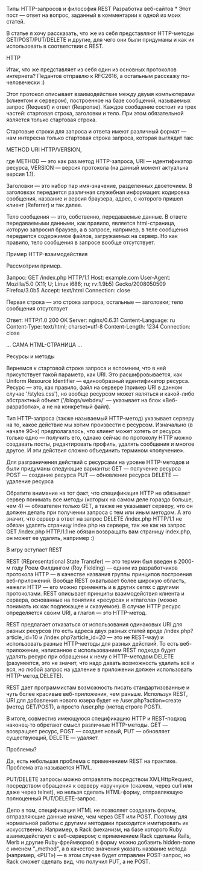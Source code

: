 Типы HTTP-запросов и философия REST
Разработка веб-сайтов *
Этот пост — ответ на вопрос, заданный в комментарии к одной из моих статей.

В статье я хочу рассказать, что же из себя представляют HTTP-методы GET/POST/PUT/DELETE и другие, для чего они были придуманы и как их использовать в соответствии с REST.

HTTP

Итак, что же представляет из себя один из основных протоколов интернета? Педантов отправлю к RFC2616, а остальным расскажу по-человечески :)

Этот протокол описывает взаимодействие между двумя компьютерами (клиентом и сервером), построенное на базе сообщений, называемых запрос (Request) и ответ (Response). Каждое сообщение состоит из трех частей: стартовая строка, заголовки и тело. При этом обязательной является только стартовая строка.

Стартовые строки для запроса и ответа имеют различный формат — нам интересна только стартовая строка запроса, которая выглядит так:

METHOD URI HTTP/VERSION,

где METHOD — это как раз метод HTTP-запроса, URI — идентификатор ресурса, VERSION — версия протокола (на данный момент актуальна версия 1.1).

Заголовки — это набор пар имя-значение, разделенных двоеточием. В заголовках передается различная служебная информация: кодировка сообщения, название и версия браузера, адрес, с которого пришел клиент (Referrer) и так далее.

Тело сообщения — это, собственно, передаваемые данные. В ответе передаваемыми данными, как правило, является html-страница, которую запросил браузер, а в запросе, например, в теле сообщения передается содержимое файлов, загружаемых на сервер. Но как правило, тело сообщения в запросе вообще отсутствует.

Пример HTTP-взаимодействия

Рассмотрим пример.

Запрос:
GET /index.php HTTP/1.1
Host: example.com
User-Agent: Mozilla/5.0 (X11; U; Linux i686; ru; rv:1.9b5) Gecko/2008050509 Firefox/3.0b5
Accept: text/html
Connection: close

Первая строка — это строка запроса, остальные — заголовки; тело сообщения отсутствует

Ответ:
HTTP/1.0 200 OK
Server: nginx/0.6.31
Content-Language: ru
Content-Type: text/html; charset=utf-8
Content-Length: 1234
Connection: close

... САМА HTML-СТРАНИЦА ...

Ресурсы и методы

Вернемся к стартовой строке запроса и вспомним, что в ней присутствует такой параметр, как URI. Это расшифровывается, как Uniform Resource Identifier — единообразный идентификатор ресурса. Ресурс — это, как правило, файл на сервере (пример URI в данном случае '/styles.css'), но вообще ресурсом может являться и какой-либо абстрактный объект ('/blogs/webdev/' — указывает на блок «Веб-разработка», а не на конкретный файл).

Тип HTTP-запроса (также называемый HTTP-метод) указывает серверу на то, какое действие мы хотим произвести с ресурсом. Изначально (в начале 90-х) предполагалось, что клиент может хотеть от ресурса только одно — получить его, однако сейчас по протоколу HTTP можно создавать посты, редактировать профиль, удалять сообщения и многое другое. И эти действия сложно объединить термином «получение».

Для разграничения действий с ресурсами на уровне HTTP-методов и были придуманы следующие варианты:
GET — получение ресурса
POST — создание ресурса
PUT — обновление ресурса
DELETE — удаление ресурса

Обратите внимание на тот факт, что спецификация HTTP не обязывает сервер понимать все методы (которых на самом деле гораздо больше, чем 4) — обязателен только GET, а также не указывает серверу, что он должен делать при получении запроса с тем или иным методом. А это значит, что сервер в ответ на запрос DELETE /index.php HTTP/1.1 не обязан удалять страницу index.php на сервере, так же как на запрос GET /index.php HTTP/1.1 не обязан возвращать вам страницу index.php, он может ее удалять, например :)

В игру вступает REST

REST (REpresentational State Transfer) — это термин был введен в 2000-м году Роем Филдингом (Roy Fielding) — одним из разработчиков протокола HTTP — в качестве названия группы принципов построения веб-приложений. Вообще REST охватывает более широкую область, нежели HTTP — его можно применять и в других сетях с другими протоколами. REST описывает принципы взаимодействия клиента и сервера, основанные на понятиях «ресурса» и «глагола» (можно понимать их как подлежащее и сказуемое). В случае HTTP ресурс определяется своим URI, а глагол — это HTTP-метод.

REST предлагает отказаться от использования одинаковых URI для разных ресурсов (то есть адреса двух разных статей вроде /index.php?article_id=10 и /index.php?article_id=20 — это не REST-way) и использовать разные HTTP-методы для разных действий. То есть веб-приложение, написанное с использованием REST подхода будет удалять ресурс при обращении к нему с HTTP-методом DELETE (разумеется, это не значит, что надо давать возможность удалить всё и вся, но любой запрос на удаление в приложении должен использовать HTTP-метод DELETE).

REST дает программистам возможность писать стандартизованные и чуть более красивые веб-приложения, чем раньше. Используя REST, URI для добавления нового юзера будет не /user.php?action=create (метод GET/POST), а просто /user.php (метод строго POST).

В итоге, совместив имеющуюся спецификацию HTTP и REST-подход наконец-то обретают смысл различные HTTP-методы. GET — возвращает ресурс, POST — создает новый, PUT — обновляет существующий, DELETE — удаляет.

Проблемы?

Да, есть небольшая проблема с применением REST на практике. Проблема эта называется HTML.

PUT/DELETE запросы можно отправлять посредством XMLHttpRequest, посредством обращения к серверу «вручную» (скажем, через curl или даже через telnet), но нельзя сделать HTML-форму, отправляющую полноценный PUT/DELETE-запрос.

Дело в том, спецификация HTML не позволяет создавать формы, отправляющие данные иначе, чем через GET или POST. Поэтому для нормальной работы с другими методами приходится имитировать их искусственно. Например, в Rack (механизм, на базе которого Ruby взаимодействует с веб-сервером; с применением Rack сделаны Rails, Merb и другие Ruby-фреймворки) в форму можно добавить hidden-поле с именем "_method", а в качестве значения указать название метода (например, «PUT») — в этом случае будет отправлен POST-запрос, но Rack сможет сделать вид, что получил PUT, а не POST.